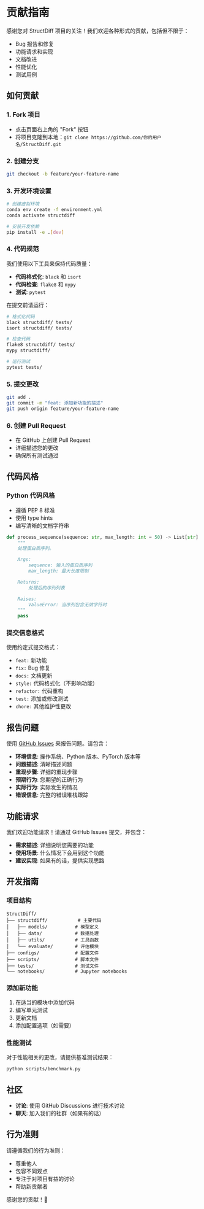 # 贡献指南

感谢您对 StructDiff 项目的关注！我们欢迎各种形式的贡献，包括但不限于：

- Bug 报告和修复
- 功能请求和实现
- 文档改进
- 性能优化
- 测试用例

## 如何贡献

### 1. Fork 项目

- 点击页面右上角的 "Fork" 按钮
- 将项目克隆到本地：`git clone https://github.com/你的用户名/StructDiff.git`

### 2. 创建分支

```bash
git checkout -b feature/your-feature-name
```

### 3. 开发环境设置

```bash
# 创建虚拟环境
conda env create -f environment.yml
conda activate structdiff

# 安装开发依赖
pip install -e .[dev]
```

### 4. 代码规范

我们使用以下工具来保持代码质量：

- **代码格式化**: `black` 和 `isort`
- **代码检查**: `flake8` 和 `mypy`
- **测试**: `pytest`

在提交前请运行：

```bash
# 格式化代码
black structdiff/ tests/
isort structdiff/ tests/

# 检查代码
flake8 structdiff/ tests/
mypy structdiff/

# 运行测试
pytest tests/
```

### 5. 提交更改

```bash
git add .
git commit -m "feat: 添加新功能的描述"
git push origin feature/your-feature-name
```

### 6. 创建 Pull Request

- 在 GitHub 上创建 Pull Request
- 详细描述您的更改
- 确保所有测试通过

## 代码风格

### Python 代码风格

- 遵循 PEP 8 标准
- 使用 type hints
- 编写清晰的文档字符串

```python
def process_sequence(sequence: str, max_length: int = 50) -> List[str]:
    """
    处理蛋白质序列。

    Args:
        sequence: 输入的蛋白质序列
        max_length: 最大长度限制

    Returns:
        处理后的序列列表

    Raises:
        ValueError: 当序列包含无效字符时
    """
    pass
```

### 提交信息格式

使用约定式提交格式：

- `feat:` 新功能
- `fix:` Bug 修复
- `docs:` 文档更新
- `style:` 代码格式化（不影响功能）
- `refactor:` 代码重构
- `test:` 添加或修改测试
- `chore:` 其他维护性更改

## 报告问题

使用 [GitHub Issues](https://github.com/yourusername/StructDiff/issues) 来报告问题。请包含：

- **环境信息**: 操作系统、Python 版本、PyTorch 版本等
- **问题描述**: 清晰描述问题
- **重现步骤**: 详细的重现步骤
- **预期行为**: 您期望的正确行为
- **实际行为**: 实际发生的情况
- **错误信息**: 完整的错误堆栈跟踪

## 功能请求

我们欢迎功能请求！请通过 GitHub Issues 提交，并包含：

- **需求描述**: 详细说明您需要的功能
- **使用场景**: 什么情况下会用到这个功能
- **建议实现**: 如果有的话，提供实现思路

## 开发指南

### 项目结构

```
StructDiff/
├── structdiff/           # 主要代码
│   ├── models/          # 模型定义
│   ├── data/            # 数据处理
│   ├── utils/           # 工具函数
│   └── evaluate/        # 评估模块
├── configs/             # 配置文件
├── scripts/             # 脚本文件
├── tests/               # 测试文件
└── notebooks/           # Jupyter notebooks
```

### 添加新功能

1. 在适当的模块中添加代码
2. 编写单元测试
3. 更新文档
4. 添加配置选项（如需要）

### 性能测试

对于性能相关的更改，请提供基准测试结果：

```bash
python scripts/benchmark.py
```

## 社区

- **讨论**: 使用 GitHub Discussions 进行技术讨论
- **聊天**: 加入我们的社群（如果有的话）

## 行为准则

请遵循我们的行为准则：

- 尊重他人
- 包容不同观点
- 专注于对项目有益的讨论
- 帮助新贡献者

感谢您的贡献！🎉 